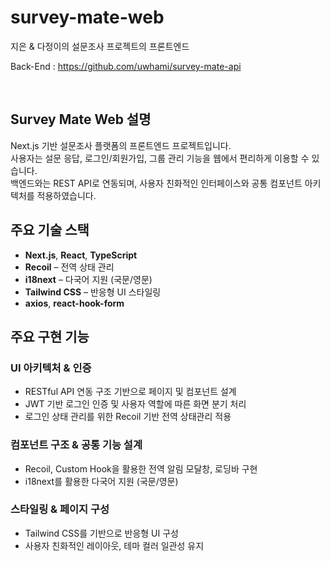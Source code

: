# survey-mate-web
지은 &amp; 다정이의 설문조사 프로젝트의 프론트엔드

Back-End : https://github.com/uwhami/survey-mate-api

&nbsp;

## Survey Mate Web 설명

Next.js 기반 설문조사 플랫폼의 프론트엔드 프로젝트입니다.  
사용자는 설문 응답, 로그인/회원가입, 그룹 관리 기능을 웹에서 편리하게 이용할 수 있습니다.  
백엔드와는 REST API로 연동되며, 사용자 친화적인 인터페이스와 공통 컴포넌트 아키텍처를 적용하였습니다.


##  주요 기술 스택

- **Next.js**, **React**, **TypeScript**
- **Recoil** – 전역 상태 관리
- **i18next** – 다국어 지원 (국문/영문)
- **Tailwind CSS** – 반응형 UI 스타일링
- **axios**, **react-hook-form**


## 주요 구현 기능

### UI 아키텍처 & 인증
- RESTful API 연동 구조 기반으로 페이지 및 컴포넌트 설계
- JWT 기반 로그인 인증 및 사용자 역할에 따른 화면 분기 처리
- 로그인 상태 관리를 위한 Recoil 기반 전역 상태관리 적용

### 컴포넌트 구조 & 공통 기능 설계
- Recoil, Custom Hook을 활용한 전역 알림 모달창, 로딩바 구현
- i18next를 활용한 다국어 지원 (국문/영문)

### 스타일링 & 페이지 구성
- Tailwind CSS를 기반으로 반응형 UI 구성
- 사용자 친화적인 레이아웃, 테마 컬러 일관성 유지
